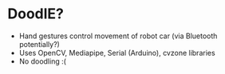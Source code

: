 # DoodlE?

- Hand gestures control movement of robot car (via Bluetooth potentially?)
- Uses OpenCV, Mediapipe, Serial (Arduino), cvzone libraries
- No doodling :(
